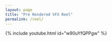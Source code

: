 ```yaml
---
layout: page
title: "Pre Rendered VFX Reel"
permalink: /reel/
---
```


{% include youtube.html id="w90uYfQPPgw" %}
